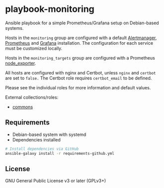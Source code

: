 # playbook-monitoring

Ansible playbook for a simple Prometheus/Grafana setup on Debian-based systems.

Hosts in the `monitoring` group are configured with a default [Alertmanager][],
[Prometheus][] and [Grafana][] installation. The configuration for each service
must be customized locally.

Hosts in the `monitoring_targets` group are configured with a Prometheus
[node_exporter][].

All hosts are configured with nginx and Certbot, unless `nginx` and `certbot`
are set to `false.` The Certbot role requires `certbot_email` to be defined.

Please see the individual roles for more information and default values.

External collections/roles:

- [commons](https://github.com/alxndr42/ansible-commons)

[alertmanager]: https://prometheus.io/docs/alerting/latest/alertmanager/
[grafana]: https://grafana.com/
[node_exporter]: https://github.com/prometheus/node_exporter
[prometheus]: https://prometheus.io/

## Requirements

- Debian-based system with systemd
- Dependencies installed

```bash
# Install dependencies via GitHub
ansible-galaxy install -r requirements-github.yml
```

## License

GNU General Public License v3 or later (GPLv3+)
